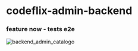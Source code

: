# codeflix-admin-backend

### feature now - tests e2e


![backend_admin_catalogo](https://github.com/user-attachments/assets/91128c92-ac6f-4af1-8f72-e55f687b82a4)
